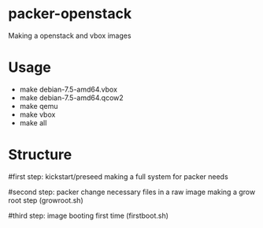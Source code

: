 packer-openstack
================

Making a openstack and vbox images

Usage
================
* make debian-7.5-amd64.vbox
* make debian-7.5-amd64.qcow2
* make qemu
* make vbox
* make all

Structure
================
#first step:
kickstart/preseed making a full system for packer needs

#second step:
packer change necessary files in a raw image
making a grow root step (growroot.sh)

#third step:
image booting first time (firstboot.sh)
